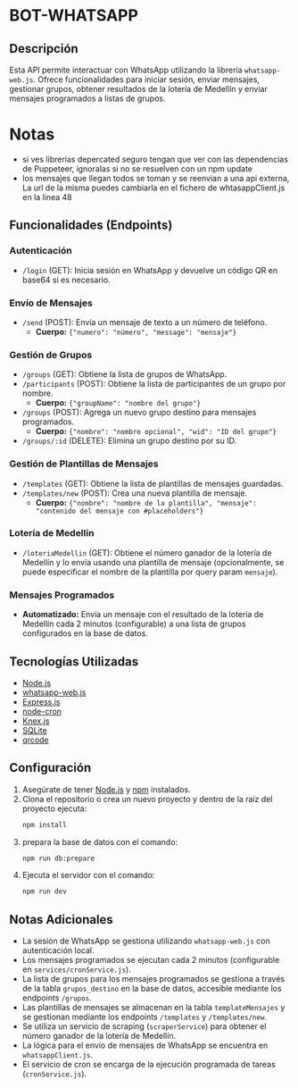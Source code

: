 # BOT-WHATSAPP

## Descripción

Esta API permite interactuar con WhatsApp utilizando la librería `whatsapp-web.js`. Ofrece funcionalidades para iniciar sesión, enviar mensajes, gestionar grupos, obtener resultados de la lotería de Medellín y enviar mensajes programados a listas de grupos.

# Notas 
- si ves librerias depercated seguro tengan que ver con las dependencias de Puppeteer, ignoralas si no se resuelven con un npm update
- los mensajes que llegan todos se toman y se reenvian a una api externa, La url de la misma puedes cambiarla en el fichero de whtasappClient.js en la linea 48

## Funcionalidades (Endpoints)

### Autenticación

* `/login` (GET): Inicia sesión en WhatsApp y devuelve un código QR en base64 si es necesario.

### Envío de Mensajes

* `/send` (POST): Envía un mensaje de texto a un número de teléfono.
    * **Cuerpo:** `{"numero": "número", "message": "mensaje"}`

### Gestión de Grupos

* `/groups` (GET): Obtiene la lista de grupos de WhatsApp.
* `/participants` (POST): Obtiene la lista de participantes de un grupo por nombre.
    * **Cuerpo:** `{"groupName": "nombre del grupo"}`
* `/groups` (POST): Agrega un nuevo grupo destino para mensajes programados.
    * **Cuerpo:** `{"nombre": "nombre opcional", "wid": "ID del grupo"}`
* `/groups/:id` (DELETE): Elimina un grupo destino por su ID.

### Gestión de Plantillas de Mensajes

* `/templates` (GET): Obtiene la lista de plantillas de mensajes guardadas.
* `/templates/new` (POST): Crea una nueva plantilla de mensaje.
    * **Cuerpo:** `{"nombre": "nombre de la plantilla", "mensaje": "contenido del mensaje con #placeholders"}`

### Lotería de Medellín

* `/loteriaMedellin` (GET): Obtiene el número ganador de la lotería de Medellín y lo envía usando una plantilla de mensaje (opcionalmente, se puede especificar el nombre de la plantilla por query param `mensaje`).

### Mensajes Programados

* **Automatizado:** Envía un mensaje con el resultado de la lotería de Medellín cada 2 minutos (configurable) a una lista de grupos configurados en la base de datos.

## Tecnologías Utilizadas

* [Node.js](https://nodejs.org/)
* [whatsapp-web.js](https://wwebjs.dev/)
* [Express.js](https://expressjs.com/)
* [node-cron](https://www.npmjs.com/package/node-cron)
* [Knex.js](http://knexjs.org/)
* [SQLite](https://www.sqlite.org/)
* [qrcode](https://www.npmjs.com/package/qrcode)

## Configuración

1.  Asegúrate de tener [Node.js](https://nodejs.org/) y [npm](https://www.npmjs.com/) instalados.
2.  Clona el repositorio o crea un nuevo proyecto y dentro de la raiz del proyecto ejecuta:
    ```bash
    npm install
    ```
3. prepara la base de datos con el comando:
    ```bash
    npm run db:prepare
    ```
4.  Ejecuta el servidor con el comando: 
    ```bash
    npm run dev
    ```
## Notas Adicionales

* La sesión de WhatsApp se gestiona utilizando `whatsapp-web.js` con autenticación local.
* Los mensajes programados se ejecutan cada 2 minutos (configurable en `services/cronService.js`).
* La lista de grupos para los mensajes programados se gestiona a través de la tabla `grupos_destino` en la base de datos, accesible mediante los endpoints `/grupos`.
* Las plantillas de mensajes se almacenan en la tabla `templateMensajes` y se gestionan mediante los endpoints `/templates` y `/templates/new`.
* Se utiliza un servicio de scraping (`scraperService`) para obtener el número ganador de la lotería de Medellín.
* La lógica para el envío de mensajes de WhatsApp se encuentra en `whatsappClient.js`.
* El servicio de cron se encarga de la ejecución programada de tareas (`cronService.js`).
